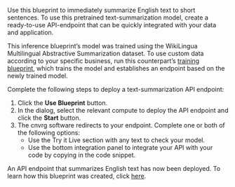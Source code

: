 Use this blueprint to immediately summarize English text to short sentences. To use this pretrained text-summarization model, create a ready-to-use API-endpoint that can be quickly integrated with your data and application.

This inference blueprint’s model was trained using the WikiLingua Multilingual Abstractive Summarization dataset. To use custom data according to your specific business, run this counterpart’s [training blueprint](https://metacloud.staging-cloud.cnvrg.io/marketplace/blueprints/text-summarization-train), which trains the model and establishes an endpoint based on the newly trained model.

Complete the following steps to deploy a text-summarization API endpoint:
1. Click the **Use Blueprint** button.
2. In the dialog, select the relevant compute to deploy the API endpoint and click the **Start** button.
3. The cnvrg software redirects to your endpoint. Complete one or both of the following options:
   - Use the Try it Live section with any text to check your model.
   - Use the bottom integration panel to integrate your API with your code by copying in the code snippet.

An API endpoint that summarizes English text has now been deployed. To learn how this blueprint was created, click [here](https://github.com/cnvrg/text-summarization).

